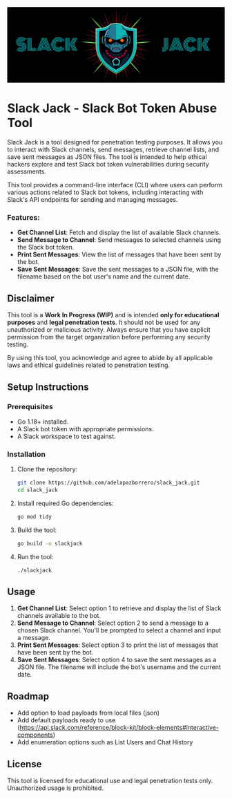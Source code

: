 <img src="assets/logo.png"/>

# Slack Jack - Slack Bot Token Abuse Tool


Slack Jack is a tool designed for penetration testing purposes. It allows you to interact with Slack channels, send messages, retrieve channel lists, and save sent messages as JSON files. The tool is intended to help ethical hackers explore and test Slack bot token vulnerabilities during security assessments.

This tool provides a command-line interface (CLI) where users can perform various actions related to Slack bot tokens, including interacting with Slack's API endpoints for sending and managing messages.

### Features:
- **Get Channel List**: Fetch and display the list of available Slack channels.
- **Send Message to Channel**: Send messages to selected channels using the Slack bot token.
- **Print Sent Messages**: View the list of messages that have been sent by the bot.
- **Save Sent Messages**: Save the sent messages to a JSON file, with the filename based on the bot user's name and the current date.

## Disclaimer

This tool is a **Work In Progress (WIP)** and is intended **only for educational purposes** and **legal penetration tests**. It should not be used for any unauthorized or malicious activity. Always ensure that you have explicit permission from the target organization before performing any security testing.

By using this tool, you acknowledge and agree to abide by all applicable laws and ethical guidelines related to penetration testing.

## Setup Instructions

### Prerequisites

- Go 1.18+ installed.
- A Slack bot token with appropriate permissions.
- A Slack workspace to test against.

### Installation

1. Clone the repository:

    ```bash
    git clone https://github.com/adelapazborrero/slack_jack.git
    cd slack_jack
    ```

2. Install required Go dependencies:

    ```bash
    go mod tidy
    ```

3. Build the tool:

    ```bash
    go build -o slackjack
    ```

4. Run the tool:

    ```bash
    ./slackjack
    ```

## Usage

1. **Get Channel List**: Select option 1 to retrieve and display the list of Slack channels available to the bot.
2. **Send Message to Channel**: Select option 2 to send a message to a chosen Slack channel. You'll be prompted to select a channel and input a message.
3. **Print Sent Messages**: Select option 3 to print the list of messages that have been sent by the bot.
4. **Save Sent Messages**: Select option 4 to save the sent messages as a JSON file. The filename will include the bot's username and the current date.

## Roadmap

- Add option to load payloads from local files (json)
- Add default payloads ready to use (https://api.slack.com/reference/block-kit/block-elements#interactive-components)
- Add enumeration options such as List Users and Chat History

## License

This tool is licensed for educational use and legal penetration tests only. Unauthorized usage is prohibited.

